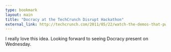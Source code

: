 ```yaml
---
type: bookmark
layout: main
title: "Docracy at the TechCrunch Disrupt Hackathon"
external_link: http://techcrunch.com/2011/05/22/watch-the-demos-that-pwned-the-distrupt-hackathon/
---
```

I really love this idea. Looking forward to seeing Docracy present on
Wednesday.

